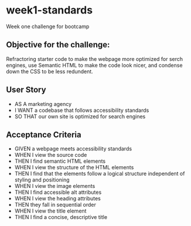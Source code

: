 # week1-standards
Week one challenge for bootcamp

## Objective for the challenge:  
Refractoring starter code to make the webpage more optimized for serch engines, use Semantic HTML to make the code look nicer, and condense down the CSS to be less redundent. 

## User Story
* AS A marketing agency
* I WANT a codebase that follows accessibility standards
* SO THAT our own site is optimized for search engines

## Acceptance Criteria 
* GIVEN a webpage meets accessibility standards
* WHEN I view the source code
* THEN I find semantic HTML elements
* WHEN I view the structure of the HTML elements
* THEN I find that the elements follow a logical structure independent of styling and positioning
* WHEN I view the image elements
* THEN I find accessible alt attributes
* WHEN I view the heading attributes
* THEN they fall in sequential order
* WHEN I view the title element
* THEN I find a concise, descriptive title


